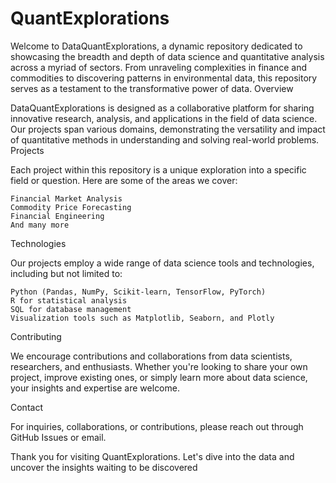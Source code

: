 # QuantExplorations
Welcome to DataQuantExplorations, a dynamic repository dedicated to showcasing the breadth and depth of data science and quantitative analysis across a myriad of sectors. From unraveling complexities in finance and commodities to discovering patterns in environmental data, this repository serves as a testament to the transformative power of data.
Overview

DataQuantExplorations is designed as a collaborative platform for sharing innovative research, analysis, and applications in the field of data science. Our projects span various domains, demonstrating the versatility and impact of quantitative methods in understanding and solving real-world problems.
Projects

Each project within this repository is a unique exploration into a specific field or question. Here are some of the areas we cover:

    Financial Market Analysis
    Commodity Price Forecasting
    Financial Engineering
    And many more

Technologies

Our projects employ a wide range of data science tools and technologies, including but not limited to:

    Python (Pandas, NumPy, Scikit-learn, TensorFlow, PyTorch)
    R for statistical analysis
    SQL for database management
    Visualization tools such as Matplotlib, Seaborn, and Plotly

Contributing

We encourage contributions and collaborations from data scientists, researchers, and enthusiasts. Whether you're looking to share your own project, improve existing ones, or simply learn more about data science, your insights and expertise are welcome.

Contact

For inquiries, collaborations, or contributions, please reach out through GitHub Issues or email.

Thank you for visiting QuantExplorations. Let's dive into the data and uncover the insights waiting to be discovered
